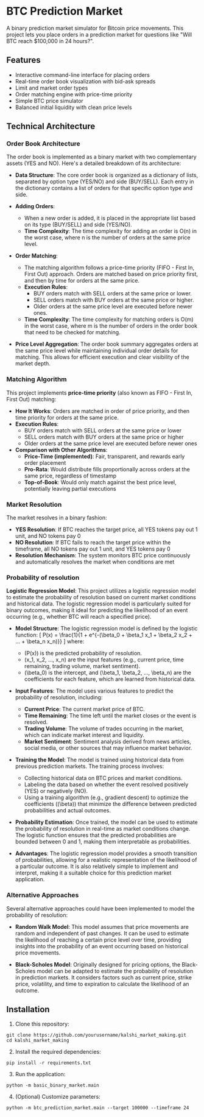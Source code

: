 # BTC Prediction Market

A binary prediction market simulator for Bitcoin price movements. This project lets you place orders in a prediction market for questions like "Will BTC reach $100,000 in 24 hours?".

## Features

- Interactive command-line interface for placing orders
- Real-time order book visualization with bid-ask spreads
- Limit and market order types
- Order matching engine with price-time priority
- Simple BTC price simulator
- Balanced initial liquidity with clean price levels

## Technical Architecture

### Order Book Architecture

The order book is implemented as a binary market with two complementary assets (YES and NO). Here's a detailed breakdown of its architecture:

- **Data Structure**: The core order book is organized as a dictionary of lists, separated by option type (YES/NO) and side (BUY/SELL). Each entry in the dictionary contains a list of orders for that specific option type and side.

- **Adding Orders**:
  - When a new order is added, it is placed in the appropriate list based on its type (BUY/SELL) and side (YES/NO).
  - **Time Complexity**: The time complexity for adding an order is O(n) in the worst case, where n is the number of orders at the same price level.

- **Order Matching**:
  - The matching algorithm follows a price-time priority (FIFO - First In, First Out) approach. Orders are matched based on price priority first, and then by time for orders at the same price.
  - **Execution Rules**:
    - BUY orders match with SELL orders at the same price or lower.
    - SELL orders match with BUY orders at the same price or higher.
    - Older orders at the same price level are executed before newer ones.
  - **Time Complexity**: The time complexity for matching orders is O(m) in the worst case, where m is the number of orders in the order book that need to be checked for matching.

- **Price Level Aggregation**: The order book summary aggregates orders at the same price level while maintaining individual order details for matching. This allows for efficient execution and clear visibility of the market depth.

### Matching Algorithm

This project implements **price-time priority** (also known as FIFO - First In, First Out) matching:

- **How It Works**: Orders are matched in order of price priority, and then time priority for orders at the same price.
- **Execution Rules**:
  - BUY orders match with SELL orders at the same price or lower
  - SELL orders match with BUY orders at the same price or higher
  - Older orders at the same price level are executed before newer ones
- **Comparison with Other Algorithms**:
  - **Price-Time (implemented)**: Fair, transparent, and rewards early order placement
  - **Pro-Rata**: Would distribute fills proportionally across orders at the same price, regardless of timestamp
  - **Top-of-Book**: Would only match against the best price level, potentially leaving partial executions

### Market Resolution

The market resolves in a binary fashion:

- **YES Resolution**: If BTC reaches the target price, all YES tokens pay out 1 unit, and NO tokens pay 0
- **NO Resolution**: If BTC fails to reach the target price within the timeframe, all NO tokens pay out 1 unit, and YES tokens pay 0
- **Resolution Mechanism**: The system monitors BTC price continuously and automatically resolves the market when conditions are met

### Probability of resolution

**Logistic Regression Model**: This project utilizes a logistic regression model to estimate the probability of resolution based on current market conditions and historical data. The logistic regression model is particularly suited for binary outcomes, making it ideal for predicting the likelihood of an event occurring (e.g., whether BTC will reach a specified price).

  - **Model Structure**: The logistic regression model is defined by the logistic function:
    \[
    P(x) = \frac{1}{1 + e^{-(\beta_0 + \beta_1 x_1 + \beta_2 x_2 + ... + \beta_n x_n)}}
    \]
    where:
    - \(P(x)\) is the predicted probability of resolution.
    - \(x_1, x_2, ..., x_n\) are the input features (e.g., current price, time remaining, trading volume, market sentiment).
    - \(\beta_0\) is the intercept, and \(\beta_1, \beta_2, ..., \beta_n\) are the coefficients for each feature, which are learned from historical data.

  - **Input Features**: The model uses various features to predict the probability of resolution, including:
    - **Current Price**: The current market price of BTC.
    - **Time Remaining**: The time left until the market closes or the event is resolved.
    - **Trading Volume**: The volume of trades occurring in the market, which can indicate market interest and liquidity.
    - **Market Sentiment**: Sentiment analysis derived from news articles, social media, or other sources that may influence market behavior.

  - **Training the Model**: The model is trained using historical data from previous prediction markets. The training process involves:
    - Collecting historical data on BTC prices and market conditions.
    - Labeling the data based on whether the event resolved positively (YES) or negatively (NO).
    - Using a training algorithm (e.g., gradient descent) to optimize the coefficients (\(\beta\)) that minimize the difference between predicted probabilities and actual outcomes.

  - **Probability Estimation**: Once trained, the model can be used to estimate the probability of resolution in real-time as market conditions change. The logistic function ensures that the predicted probabilities are bounded between 0 and 1, making them interpretable as probabilities.

  - **Advantages**: The logistic regression model provides a smooth transition of probabilities, allowing for a realistic representation of the likelihood of a particular outcome. It is also relatively simple to implement and interpret, making it a suitable choice for this prediction market application.


### Alternative Approaches

Several alternative approaches could have been implemented to model the probability of resolution:

- **Random Walk Model**: This model assumes that price movements are random and independent of past changes. It can be used to estimate the likelihood of reaching a certain price level over time, providing insights into the probability of an event occurring based on historical price movements.

- **Black-Scholes Model**: Originally designed for pricing options, the Black-Scholes model can be adapted to estimate the probability of resolution in prediction markets. It considers factors such as current price, strike price, volatility, and time to expiration to calculate the likelihood of an outcome.


## Installation

1. Clone this repository:
```
git clone https://github.com/yourusername/kalshi_market_making.git
cd kalshi_market_making
```
2. Install the required dependencies:
```
pip install -r requirements.txt
```
3. Run the application: 
```
python -m basic_binary_market.main
```
4. (Optional) Customize parameters:
```
python -m btc_prediction_market.main --target 100000 --timeframe 24
```